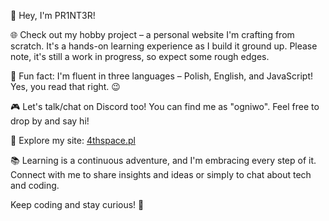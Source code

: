 👋 Hey, I'm PR1NT3R! 

🌐 Check out my hobby project – a personal website I'm crafting from scratch. It's a hands-on learning experience as I build it ground up. Please note, it's still a work in progress, so expect some rough edges.

🎉 Fun fact: I'm fluent in three languages – Polish, English, and JavaScript! Yes, you read that right. 😉

🎮 Let's talk/chat on Discord too! You can find me as "ogniwo". Feel free to drop by and say hi!

🔗 Explore my site: [4thspace.pl](https://4thspace.pl)

📚 Learning is a continuous adventure, and I'm embracing every step of it. Connect with me to share insights and ideas or simply to chat about tech and coding.

Keep coding and stay curious! 🌱


<!-- - 👋 Hi, I’m @PR1NT3R
- 👀 I’m interested in...
- 🌱 I’m currently learning... -->
<!-- - 💞️ I’m looking to collaborate on ...
- 📫 How to reach me ... --->

<!---
PR1NT3R/PR1NT3R is a ✨ special ✨ repository because its `README.md` (this file) appears on your GitHub profile.
You can click the Preview link to take a look at your changes.
--->
